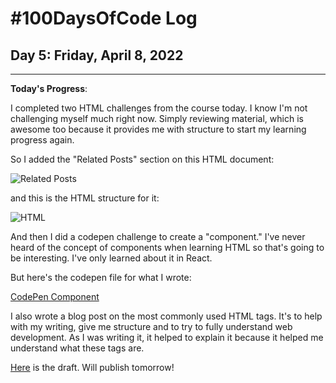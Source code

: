 # #100DaysOfCode Log

## Day 5: Friday, April 8, 2022

<hr>

**Today's Progress**:

I completed two HTML challenges from the course today. I know I'm not challenging myself much right now. Simply reviewing material, which is awesome too because it provides me with structure to start my learning progress again.

So I added the "Related Posts" section on this HTML document:

![Related Posts](https://i.imgur.com/8BLYe3k.png)

and this is the HTML structure for it:

![HTML](https://i.imgur.com/IE9Bl55.png)

And then I did a codepen challenge to create a "component." I've never heard of the concept of components when learning HTML so that's going to be interesting. I've only learned about it in React.

But here's the codepen file for what I wrote:

[CodePen Component](https://codepen.io/zahrakhadijha/pen/rNpvZRM)

I also wrote a blog post on the most commonly used HTML tags. It's to help with my writing, give me structure and to try to fully understand web development. As I was writing it, it helped to explain it because it helped me understand what these tags are.

[Here](https://hashnode.com/preview/624cc09924471c433062c743) is the draft. Will publish tomorrow!
